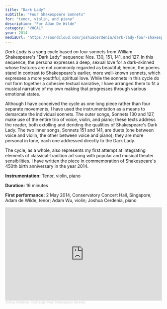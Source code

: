 ```yaml
---
title: "Dark Lady"
subtitle: "Four Shakespeare Sonnets"
for: "tenor, violin, and piano"
description: "For Adam De Wilde"
category: "VOCAL"
year: 2014
mediaUrl: "https://soundcloud.com/joshuacerdenia/dark-lady-four-shakespeare-sonnets"
---
```


_Dark Lady_ is a song cycle based on four sonnets from William Shakespeare's "Dark Lady" sequence: Nos. 130, 151, 141, and 127. In this sequence, the persona expresses a deep, sexual love for a dark-skinned whose features are not commonly regarded as beautiful; hence, the poems stand in contrast to Shakespeare's earlier, more well-known sonnets, which expresses a more youthful, spiritual love. While the sonnets in this cycle do not form together a cohesive textual narrative, I have arranged them to fit a musical narrative of my own making that progresses through various emotional states.

Although I have conceived the cycle as one long piece rather than four separate movements, I have used the instrumentation as a means to demarcate the individual sonnets. The outer songs, Sonnets 130 and 127, make use of the entire trio of voice, violin, and piano; these texts address the reader, both extolling and deriding the qualities of Shakespeare's Dark Lady. The two inner songs, Sonnets 151 and 141, are duets (one between voice and violin, the other between voice and piano); they are more personal in tone, each one addressed directly to the Dark Lady.

The cycle, as a whole, also represents my first attempt at integrating elements of classical-tradition art song with popular and musical theater sensibilities. I have written the piece in commemoration of Shakespeare's 450th birth anniversary in the year 2014.

**Instrumentation:** Tenor, violin, piano

**Duration:** 16 minutes

**First performance:** 2 May 2014, Conservatory Concert Hall, Singapore; Adam de Wilde, tenor; Adam Wu, violin; Joshua Cerdenia, piano

<iframe width="100%" height="300" scrolling="no" frameborder="no" allow="autoplay" src="https://w.soundcloud.com/player/?url=https%3A//api.soundcloud.com/tracks/148048374&color=%234a4a4a&auto_play=false&hide_related=false&show_comments=true&show_user=true&show_reposts=false&show_teaser=true&visual=true"></iframe><div style="font-size: 10px; color: #cccccc;line-break: anywhere;word-break: normal;overflow: hidden;white-space: nowrap;text-overflow: ellipsis; font-family: Interstate,Lucida Grande,Lucida Sans Unicode,Lucida Sans,Garuda,Verdana,Tahoma,sans-serif;font-weight: 100;"><a href="https://soundcloud.com/joshuacerdenia" title="Joshua Cerdenia" target="_blank" style="color: #cccccc; text-decoration: none;">Joshua Cerdenia</a> · <a href="https://soundcloud.com/joshuacerdenia/dark-lady-four-shakespeare-sonnets" title="Dark Lady: Four Shakespeare Sonnets" target="_blank" style="color: #cccccc; text-decoration: none;">Dark Lady: Four Shakespeare Sonnets</a></div>